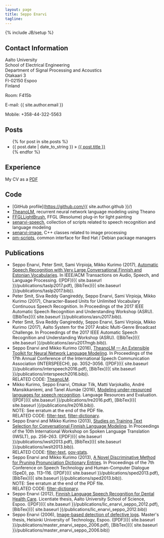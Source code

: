 ```yaml
---
layout: page
title: Seppo Enarvi
tagline:
---
```

{% include JB/setup %}

## Contact Information

Aalto University  
School of Electrical Engineering  
Department of Signal Processing and Acoustics  
Otakaari 3  
FI-02150 Espoo  
Finland

Room: F415b

E-mail: {{ site.author.email }}

Mobile: +358-44-322-5563

## Posts

<ul class="posts">
  {% for post in site.posts %}
    <li><span>{{ post.date | date_to_string }}</span> &raquo; <a href="{{ BASE_PATH }}{{ post.url }}">{{ post.title }}</a></li>
  {% endfor %}
</ul>

## Experience

My CV as a <a href="cv.pdf">PDF</a>

## Code

* [GitHub profile](https://github.com/{{ site.author.github }}/)
* [TheanoLM](https://github.com/senarvi/theanolm), recurrent neural network language modeling using Theano
* [FFGLLightBrush](https://github.com/senarvi/senarvi-freeframe/tree/master/FFGLLightBrush), FFGL (Resolume) plug-in for light painting
* [senarvi-speech](https://github.com/senarvi/senarvi-speech), collection of scripts related to speech recognition and language modeling
* [senarvi-image](https://github.com/senarvi/senarvi-image), C++ classes related to image processing
* [pm-scripts](https://github.com/senarvi/senarvi-unix/tree/master/pm-scripts), common interface for Red Hat / Debian package managers

## Publications

* Seppo Enarvi, Peter Smit, Sami Virpioja, Mikko Kurimo (2017),
  [Automatic Speech Recognition with Very Large Conversational Finnish and Estonian Vocabularies](https://arxiv.org/abs/1707.04227).
  In IEEE/ACM Transactions on Audio, Speech, and Language Processing.
  ([PDF]({{ site.baseurl }}/publications/taslp2017.pdf),
  [BibTex]({{ site.baseurl }}/publications/taslp2017.bib)).
* Peter Smit, Siva Reddy Gangireddy, Seppo Enarvi, Sami Virpioja, Mikko Kurimo (2017),
  Character-Based Units for Unlimited Vocabulary Continuous Speech Recognition.
  In Proceedings of the 2017 IEEE Automatic Speech Recognition and Understanding Workshop (ASRU).
  ([BibTex]({{ site.baseurl }}/publications/asru2017.bib)).
* Peter Smit, Siva Reddy Gangireddy, Seppo Enarvi, Sami Virpioja, Mikko Kurimo (2017),
  Aalto System for the 2017 Arabic Multi-Genre Broadcast Challenge.
  In Proceedings of the 2017 IEEE Automatic Speech Recognition and Understanding Workshop (ASRU).
  ([BibTex]({{ site.baseurl }}/publications/asru2017mgb.bib)).
* Seppo Enarvi and Mikko Kurimo (2016),
  [TheanoLM — An Extensible Toolkit for Neural Network Language Modeling](http://www.isca-speech.org/archive/Interspeech_2016/abstracts/0618.html).
  In Proceedings of the 17th Annual Conference of the International Speech Communication Association (INTERSPEECH), pp. 3052–3056.
  ([PDF]({{ site.baseurl }}/publications/interspeech2016.pdf),
  [BibTex]({{ site.baseurl }}/publications/interspeech2016.bib)).  
  RELATED CODE: [TheanoLM](https://github.com/senarvi/theanolm).
* Mikko Kurimo, Seppo Enarvi, Ottokar Tilk, Matti Varjokallio, André
  Mansikkaniemi, and Tanel Alumäe (2016),
  [Modeling under-resourced languages for speech recognition](http://dx.doi.org/10.1007/s10579-016-9336-9).
  Language Resources and Evaluation.
  ([PDF]({{ site.baseurl }}/publications/lre2016.pdf),
  [BibTex]({{ site.baseurl }}/publications/lre2016.bib)).  
  NOTE: See erratum at the end of the PDF file.  
  RELATED CODE: [filter-text](https://github.com/senarvi/senarvi-speech/tree/master/filter-text),
  [filter-dictionary](https://github.com/senarvi/senarvi-speech/tree/master/filter-dictionary).
* Seppo Enarvi and Mikko Kurimo (2013),
  [Studies on Training Text Selection for Conversational Finnish Language Modeling](http://workshop2013.iwslt.org/downloads/Studies_on_Training_Text_Selection_for_Conversational_Finnish_Language_Modeling.pdf).
  In Proceedings of the 10th International Workshop on Spoken Language Translation (IWSLT), pp. 256–263.
  ([PDF]({{ site.baseurl }}/publications/iwslt2013.pdf),
  [BibTex]({{ site.baseurl }}/publications/iwslt2013.bib)).  
  RELATED CODE: [filter-text](https://github.com/senarvi/senarvi-speech/tree/master/filter-text),
  [oov-stats](https://github.com/senarvi/senarvi-speech/tree/master/oov-stats).
* Seppo Enarvi and Mikko Kurimo (2013),
  [A Novel Discriminative Method for Pruning Pronunciation Dictionary Entries](http://dx.doi.org/10.1109/SpeD.2013.6682659).
  In Proceedings of the 7th Conference on Speech Technology and Human-Computer Dialogue (SpeD), pp. 113–116.
  ([PDF]({{ site.baseurl }}/publications/sped2013.pdf),
  [BibTex]({{ site.baseurl }}/publications/sped2013.bib)).  
  NOTE: See erratum at the end of the PDF file.  
  RELATED CODE: [filter-dictionary](https://github.com/senarvi/senarvi-speech/tree/master/filter-dictionary).
* Seppo Enarvi (2012),
  [Finnish Language Speech Recognition for Dental Health Care](http://urn.fi/URN:NBN:fi:aalto-201210203324).
  Licentiate thesis, Aalto University School of Science, Espoo.
  ([PDF]({{ site.baseurl }}/publications/lic_enarvi_seppo_2012.pdf),
  [BibTex]({{ site.baseurl }}/publications/lic_enarvi_seppo_2012.bib))
* Seppo Enarvi (2006),
  [Image-based detection of defective logs](http://urn.fi/URN:NBN:fi:aalto-201304271936).
  Master's thesis, Helsinki University of Technology, Espoo.
  ([PDF]({{ site.baseurl }}/publications/master_enarvi_seppo_2006.pdf),
  [BibTex]({{ site.baseurl }}/publications/master_enarvi_seppo_2006.bib))

